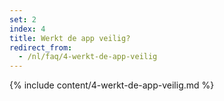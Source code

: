 ```yaml
---
set: 2
index: 4
title: Werkt de app veilig?
redirect_from: 
  - /nl/faq/4-werkt-de-app-veilig
---
```

{% include content/4-werkt-de-app-veilig.md %}
